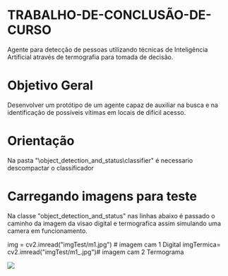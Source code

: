 # TRABALHO-DE-CONCLUSÃO-DE-CURSO
Agente para detecção de pessoas utilizando técnicas de Inteligência Artificial através de termografia para tomada de decisão.

# Objetivo Geral
Desenvolver um protótipo de um agente capaz de auxiliar na busca e na identificação de possíveis vítimas em locais de difícil acesso.

# Orientação
Na pasta "\object_detection_and_status\classifier" é necessario descompactar o classificador

# Carregando imagens para teste 

Na classe "object_detection_and_status" nas linhas abaixo é passado o caminho da imagem da visao digital e termografica assim simulando uma camera em funcionamento.

img = cv2.imread("imgTest/m1.jpg") # imagem cam 1 Digital
imgTermica= cv2.imread("imgTest/m1_.jpg")# imagem cam 2 Termograma

<img src="https://raw.githubusercontent.com/rrgoncalve/TRABALHO-DE-CONCLUS-O-DE-CURSO/master/RNA.JPG">
